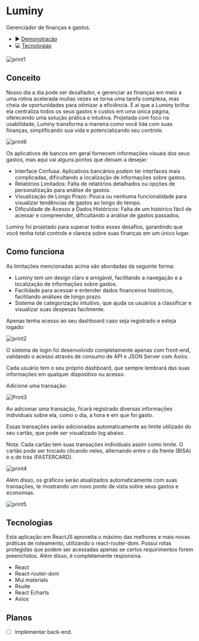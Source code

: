 # Luminy

Gerenciador de finanças e gastos.

- ▶️ [️Demonstração](#Como-funciona)
- ‍💻 [Tecnologias](#Tecnologias)

![print1](https://github.com/user-attachments/assets/4c0ff469-0f0a-456a-a01e-eeaac75c3d43)

## Conceito

Nosso dia a dia pode ser desafiador, e gerenciar as finanças em meio a uma rotina acelerada muitas vezes se torna uma tarefa complexa, mas cheia de oportunidades para otimizar a eficiência. É aí que a Luminy brilha: ela centraliza todos os seus gastos e custos em uma única página, oferecendo uma solução prática e intuitiva. Projetada com foco na usabilidade, Luminy transforma a maneira como você lida com suas finanças, simplificando sua vida e potencializando seu controle.


![print6](https://github.com/user-attachments/assets/5737d690-0190-4aeb-bcae-67377cf7a805)


Os aplicativos de bancos em geral fornecem informações visuais dos seus gastos, mas aqui vai alguns pontos que deixam a desejar:

- Interface Confusa: Aplicativos bancários podem ter interfaces mais complicadas, dificultando a localização de informações sobre gastos.
- Relatórios Limitados: Falta de relatórios detalhados ou opções de personalização para análise de gastos.
- Visualização de Longo Prazo: Pouca ou nenhuma funcionalidade para visualizar tendências de gastos ao longo do tempo.
- Dificuldade de Acesso a Dados Históricos: Falta de um histórico fácil de acessar e compreender, dificultando a análise de gastos passados.

Luminy foi projetado para superar todos esses desafios, garantindo que você tenha total controle e clareza sobre suas finanças em um único lugar.

## Como funciona

As limitações mencionadas acima são abordadas da seguinte forma:

- Luminy tem um design claro e amigável, facilitando a navegação e a localização de informações sobre gastos.
- Facilidade para acessar e entender dados financeiros históricos, facilitando análises de longo prazo.
- Sistema de categorização intuitivo, que ajuda os usuários a classificar e visualizar suas despesas facilmente.

Apenas tenha acesso ao seu dashboard caso seja registrado e esteja logado:

![print2](https://github.com/user-attachments/assets/b3445393-0929-42fb-93b9-35e739258137)

O sistema de login foi desenvolvido completamente apenas com front-end, validando o acesso através de consumo de API e JSON Server com Axios.

Cada usuário tem o seu próprio dashboard, que sempre lembrará das suas informações em qualquer dispositivo ou acesso.

Adicione uma transação:

![Print3](https://github.com/user-attachments/assets/00d4bb95-acec-457b-ae1a-b218e9605f9c)

Ao adicionar uma transação, ficará registrado diversas informações individuais sobre ela, como o dia, a hora e em que foi gasto.

Essas transações serão adicionadas automaticamente ao limite utilizado do seu cartão, que pode ser visualizado log abaixo.

Nota: Cada cartão tem suas transações individuais assim como limite. O cartão pode ser trocado clicando neles, alternando entre o da frente (BISA) e o de trás (FASTERCARD).

![print4](https://github.com/user-attachments/assets/c637928c-10c2-429d-8aff-7d8f76fbbe76)

Além disso, os gráficos serão atualizados automaticamente com suas transações, te mostrando um novo ponto de vista sobre seus gastos e economias.

![print5](https://github.com/user-attachments/assets/e13ebb33-fe01-4d98-9d08-739c16170e46)

## Tecnologias 

Esta aplicação em ReactJS aproveita o máximo das melhores e mais novas práticas de roteamento, utilizando o react-router-dom. Possui rotas protegidas que podem ser acessadas apenas se certos requirimentos forem preenchidos. Além disso, é completamente responsíva.

- React
- React-router-dom
- Mui materials
- Rsuite
- React Echarts
- Axios
                                
## Planos

- [ ] Implementar back-end.











